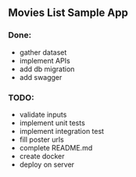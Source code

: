 ## Movies List Sample App


### Done:
- gather dataset
- implement APIs
- add db migration
- add swagger


### TODO:
- validate inputs
- implement unit tests
- implement integration test
- fill poster urls
- complete README.md
- create docker
- deploy on server
